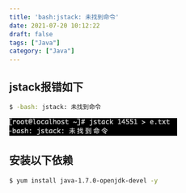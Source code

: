 ```yaml
---
title: 'bash:jstack: 未找到命令'
date: 2021-07-20 10:12:22
draft: false
tags: ["Java"]
category: ["Java"]
---
```

## jstack报错如下
```bash
$ -bash: jstack: 未找到命令
```
![jstack报错](../../static/images/base-jstack.png)

## 安装以下依赖
```bash
$ yum install java-1.7.0-openjdk-devel -y
```

